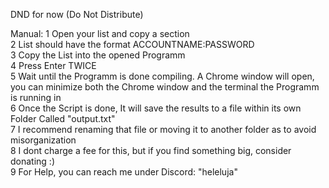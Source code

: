 DND for now (Do Not Distribute)

Manual:
1 Open your list and copy a section  
2 List should have the format ACCOUNTNAME:PASSWORD  
3 Copy the List into the opened Programm  
4 Press Enter TWICE  
5 Wait until the Programm is done compiling. A Chrome window will open, you can minimize both the Chrome window and the terminal the Programm is running in  
6 Once the Script is done, It will save the results to a file within its own Folder Called "output<Number>.txt"  
7 I recommend renaming that file or moving it to another folder as to avoid misorganization  
8 I dont charge a fee for this, but if you find something big, consider donating :)  
9 For Help, you can reach me under Discord: "heleluja"  

